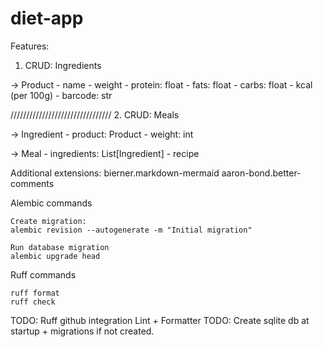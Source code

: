 # diet-app

Features:

1. CRUD: Ingredients

-> Product
    - name
    - weight
    - protein: float
    - fats: float
    - carbs: float
    - kcal (per 100g)
    - barcode: str

////////////////////////////////
2. CRUD: Meals

-> Ingredient
    - product: Product
    - weight: int

-> Meal
    - ingredients: List[Ingredient]
    - recipe



Additional extensions:
bierner.markdown-mermaid
aaron-bond.better-comments

Alembic commands

```
Create migration:
alembic revision --autogenerate -m "Initial migration"

Run database migration
alembic upgrade head
```
Ruff commands
```
ruff format
ruff check
```

TODO: Ruff github integration Lint + Formatter
TODO: Create sqlite db at startup + migrations if not created.